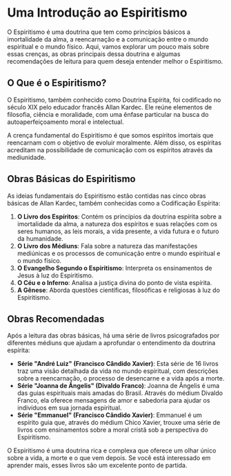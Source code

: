 # Uma Introdução ao Espiritismo

O Espiritismo é uma doutrina que tem como princípios básicos a imortalidade da alma, a reencarnação e a comunicação entre o mundo espiritual e o mundo físico. Aqui, vamos explorar um pouco mais sobre essas crenças, as obras principais dessa doutrina e algumas recomendações de leitura para quem deseja entender melhor o Espiritismo.

## O Que é o Espiritismo?

O Espiritismo, também conhecido como Doutrina Espírita, foi codificado no século XIX pelo educador francês Allan Kardec. Ele reúne elementos de filosofia, ciência e moralidade, com uma ênfase particular na busca do autoaperfeiçoamento moral e intelectual.

A crença fundamental do Espiritismo é que somos espíritos imortais que reencarnam com o objetivo de evoluir moralmente. Além disso, os espíritas acreditam na possibilidade de comunicação com os espíritos através da mediunidade.

## Obras Básicas do Espiritismo

As ideias fundamentais do Espiritismo estão contidas nas cinco obras básicas de Allan Kardec, também conhecidas como a Codificação Espírita:

1. **O Livro dos Espíritos**: Contém os princípios da doutrina espírita sobre a imortalidade da alma, a natureza dos espíritos e suas relações com os seres humanos, as leis morais, a vida presente, a vida futura e o futuro da humanidade.
2. **O Livro dos Médiuns**: Fala sobre a natureza das manifestações mediúnicas e os processos de comunicação entre o mundo espiritual e o mundo físico.
3. **O Evangelho Segundo o Espiritismo**: Interpreta os ensinamentos de Jesus à luz do Espiritismo.
4. **O Céu e o Inferno**: Analisa a justiça divina do ponto de vista espírita.
5. **A Gênese**: Aborda questões científicas, filosóficas e religiosas à luz do Espiritismo.

## Obras Recomendadas

Após a leitura das obras básicas, há uma série de livros psicografados por diferentes médiuns que ajudam a aprofundar o entendimento da doutrina espírita:

- **Série "André Luiz" (Francisco Cândido Xavier)**: Esta série de 16 livros traz uma visão detalhada da vida no mundo espiritual, com descrições sobre a reencarnação, o processo de desencarne e a vida após a morte.
- **Série "Joanna de Ângelis" (Divaldo Franco)**: Joanna de Ângelis é uma das guias espirituais mais amadas do Brasil. Através do médium Divaldo Franco, ela oferece mensagens de amor e sabedoria para ajudar os indivíduos em sua jornada espiritual.
- **Série "Emmanuel" (Francisco Cândido Xavier)**: Emmanuel é um espírito guia que, através do médium Chico Xavier, trouxe uma série de livros com ensinamentos sobre a moral cristã sob a perspectiva do Espiritismo.

O Espiritismo é uma doutrina rica e complexa que oferece um olhar único sobre a vida, a morte e o que vem depois. Se você está interessado em aprender mais, esses livros são um excelente ponto de partida.
